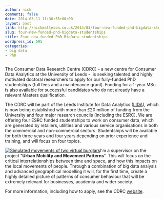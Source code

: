 ```yaml
---
author: nick
comments: false
date: 2014-03-11 11:30:55+00:00
layout: post
link: http://nickmalleson.co.uk/2014/03/four-new-funded-phd-bigdata-studentships/
slug: four-new-funded-phd-bigdata-studentships
title: Four new funded PhD BigData studentships
wordpress_id: 595
categories:
- big data
- PhD
---
```


The Consumer Data Research Centre (CDRC) - a new centre for Consumer Data Analytics at the University of Leeds -  is seeking talented and highly motivated doctoral researchers to apply for our fully-funded PhD studentships (full fees and a maintenance grant). Funding for a 1-year MSc is also available for successful candidates who do not already have a relevant Masters qualification.

The CDRC will be part of the Leeds Institute for Data Analytics ([LIDA](www.lida.leeds.ac.uk)), which is now being established with more than £20 million of funding from the University and four major research councils (including the ESRC). We are offering four ESRC funded studentships to work on consumer data, which are generated by retailers, utilities and various service organisations in both the commercial and non-commercial sectors. Studentships will be available for both three years and four years depending on prior experience and training, and will focus on four topics.

[![Simulated movements of two virtual burglars](http://nickmalleson.co.uk/wp-content/uploads/2012/01/geotime_movements-150x150.jpg)](http://nickmalleson.co.uk/wp-content/uploads/2012/01/geotime_movements.jpg)I'm a supervisor on the project "**Urban Mobility and Movement Patterns**". This will focus on the critical interrelationships between time and space, and how this impacts on the local movements of people. Through a combination of big data analysis and advanced geographical modelling it will, for the first time, create a highly detailed picture of patterns of consumer behaviour that will be extremely relevant for businesses, academia and wider society.

For more information, including how to apply, see the CDRC [website](http://www.lida.leeds.ac.uk/phd.html).
